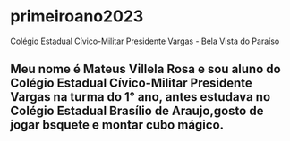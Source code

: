 # primeiroano2023
Colégio Estadual Cívico-Militar Presidente Vargas - Bela Vista do Paraíso

## Meu nome é Mateus Villela Rosa e sou aluno do Colégio Estadual Cívico-Militar Presidente Vargas na turma do 1° ano, antes estudava no Colégio Estadual Brasílio de Araujo,gosto de  jogar bsquete e montar cubo mágico.
